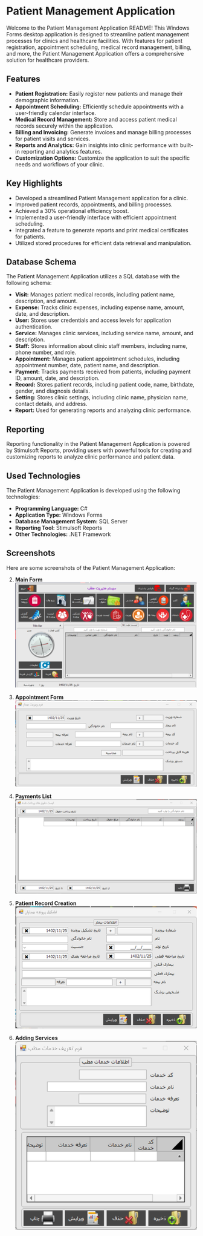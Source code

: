 # Patient Management Application

Welcome to the Patient Management Application README! This Windows Forms desktop application is designed to streamline patient management processes for clinics and healthcare facilities. With features for patient registration, appointment scheduling, medical record management, billing, and more, the Patient Management Application offers a comprehensive solution for healthcare providers.

## Features

- **Patient Registration:** Easily register new patients and manage their demographic information.
- **Appointment Scheduling:** Efficiently schedule appointments with a user-friendly calendar interface.
- **Medical Record Management:** Store and access patient medical records securely within the application.
- **Billing and Invoicing:** Generate invoices and manage billing processes for patient visits and services.
- **Reports and Analytics:** Gain insights into clinic performance with built-in reporting and analytics features.
- **Customization Options:** Customize the application to suit the specific needs and workflows of your clinic.

## Key Highlights

- Developed a streamlined Patient Management application for a clinic.
- Improved patient records, appointments, and billing processes.
- Achieved a 30% operational efficiency boost.
- Implemented a user-friendly interface with efficient appointment scheduling.
- Integrated a feature to generate reports and print medical certificates for patients.
- Utilized stored procedures for efficient data retrieval and manipulation.

## Database Schema

The Patient Management Application utilizes a SQL database with the following schema:

- **Visit:** Manages patient medical records, including patient name, description, and amount.
- **Expense:** Tracks clinic expenses, including expense name, amount, date, and description.
- **User:** Stores user credentials and access levels for application authentication.
- **Service:** Manages clinic services, including service name, amount, and description.
- **Staff:** Stores information about clinic staff members, including name, phone number, and role.
- **Appointment:** Manages patient appointment schedules, including appointment number, date, patient name, and description.
- **Payment:** Tracks payments received from patients, including payment ID, amount, date, and description.
- **Record:** Stores patient records, including patient code, name, birthdate, gender, and diagnosis details.
- **Setting:** Stores clinic settings, including clinic name, physician name, contact details, and address.
- **Report:** Used for generating reports and analyzing clinic performance.

## Reporting

Reporting functionality in the Patient Management Application is powered by Stimulsoft Reports, providing users with powerful tools for creating and customizing reports to analyze clinic performance and patient data.

## Used Technologies

The Patient Management Application is developed using the following technologies:

- **Programming Language:** C#
- **Application Type:** Windows Forms
- **Database Management System:** SQL Server
- **Reporting Tool:** Stimulsoft Reports
- **Other Technologies:** .NET Framework

## Screenshots
Here are some screenshots of the Patient Management Application:

2. **Main Form**<br/>
   <img src="https://github.com/Xant-IR/Portfolio/blob/main/02.DesktopApplicationDevelopment/01.PatientManagementApplication/screenshots/main.png"/>

1. **Appointment Form**
  <img src="https://github.com/Xant-IR/Portfolio/blob/main/02.DesktopApplicationDevelopment/01.PatientManagementApplication/screenshots/appointment.png"/> <br/>

3. **Payments List**<br/>
   <img src="https://github.com/Xant-IR/Portfolio/blob/main/02.DesktopApplicationDevelopment/01.PatientManagementApplication/screenshots/payment.png"/>

4. **Patient Record Creation**<br/>
   <img src="https://github.com/Xant-IR/Portfolio/blob/main/02.DesktopApplicationDevelopment/01.PatientManagementApplication/screenshots/record.png"/>

5. **Adding Services**<br/>
   <img src="https://github.com/Xant-IR/Portfolio/blob/main/02.DesktopApplicationDevelopment/01.PatientManagementApplication/screenshots/service.png"/>
